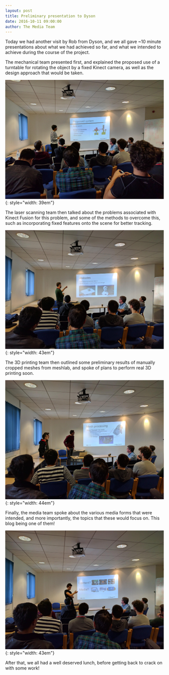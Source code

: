 ```yaml
---
layout: post
title: Preliminary presentation to Dyson
date: 2016-10-11 09:00:00
author: The Media Team
---
```


Today we had another visit by Rob from Dyson, and we all gave \~10
minute presentations about what we had achieved so far, and what we
intended to achieve during the course of the project.

The mechanical team presented first, and explained the proposed use of a
turntable for rotating the object by a fixed Kinect camera, as well as
the design approach that would be taken.

![image](/img/blog/11th/media/image03.jpg){: style="width: 39em"}

The laser scanning team then talked about the problems associated with
Kinect Fusion for this problem, and some of the methods to overcome
this, such as incorporating fixed features onto the scene for better
tracking.

![image](/img/blog/11th/media/image06.jpg){: style="width: 43em"}

The 3D printing team then outlined some preliminary results of manually
cropped meshes from meshlab, and spoke of plans to perform real 3D
printing soon.

![image](/img/blog/11th/media/image07.jpg){: style="width: 44em"}

Finally, the media team spoke about the various media forms that were
intended, and more importantly, the topics that these would focus on.
This blog being one of them!

![image](/img/blog/11th/media/image05.jpg){: style="width: 43em"}

After that, we all had a well deserved lunch, before getting back to
crack on with some work!
